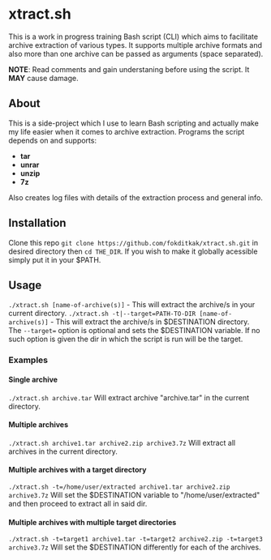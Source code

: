 # xtract.sh
This is a work in progress training Bash script (CLI) which aims to facilitate archive extraction of various types.
It supports multiple archive formats and also more than one archive can be passed as arguments (space separated).

**NOTE**: Read comments and gain understaning before using the script. It **MAY** cause damage.
## About
This is a side-project which I use to learn Bash scripting and actually make my life easier when it comes to archive extraction.
Programs the script depends on and supports:
* **tar**
* **unrar**
* **unzip**
* **7z**

Also creates log files with details of the extraction process and general info.
## Installation
Clone this repo `git clone https://github.com/fokditkak/xtract.sh.git` in desired directory then `cd THE_DIR`.
If you wish to make it globally acessible simply put it in your $PATH.
## Usage
`./xtract.sh [name-of-archive(s)]` - This will extract the archive/s in your current directory.
`./xtract.sh -t|--target=PATH-TO-DIR [name-of-archive(s)]` - This will extract the archive/s in $DESTINATION directory. 
The `--target=` option is optional and sets the $DESTINATION variable. If no such option is given the dir in which the script is run will be the target.

### Examples
#### Single archive
`./xtract.sh archive.tar` Will extract archive "archive.tar" in the current directory.
#### Multiple archives
`./xtract.sh archive1.tar archive2.zip archive3.7z` Will extract all archives in the current directory.
#### Multiple archives with a target directory
`./xtract.sh -t=/home/user/extracted archive1.tar archive2.zip archive3.7z` Will set the $DESTINATION variable to "/home/user/extracted" and then proceed to extract all in said dir.
#### Multiple archives with multiple target directories
`./xtract.sh -t=target1 archive1.tar -t=target2 archive2.zip -t=target3 archive3.7z` Will set the $DESTINATION differently for each of the archives.


